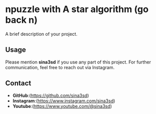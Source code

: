 # npuzzle with A star algorithm (go back n)

A brief description of your project.

## Usage

Please mention **sina3sd** if you use any part of this project. For further communication, feel free to reach out via Instagram.

## Contact

- **GitHub**:(https://github.com/sina3sd)
- **Instagram**:(https://www.instagram.com/sina3sd)
- **Youtube**:(https://www.youtube.com/@sina3sd)
